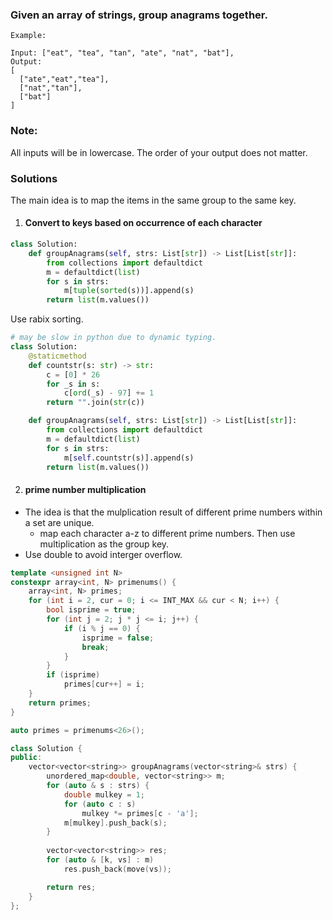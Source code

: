 ### Given an array of strings, group anagrams together.

```
Example:

Input: ["eat", "tea", "tan", "ate", "nat", "bat"],
Output:
[
  ["ate","eat","tea"],
  ["nat","tan"],
  ["bat"]
]
```

### Note:

All inputs will be in lowercase.
The order of your output does not matter.

### Solutions

The main idea is to map the items in the same group to the same key.

1. #### Convert to keys based on occurrence of each character

```python
class Solution:
    def groupAnagrams(self, strs: List[str]) -> List[List[str]]:
        from collections import defaultdict
        m = defaultdict(list)
        for s in strs:
            m[tuple(sorted(s))].append(s)
        return list(m.values())
```

Use rabix sorting.

```python
# may be slow in python due to dynamic typing.
class Solution:
    @staticmethod
    def countstr(s: str) -> str:
        c = [0] * 26
        for _s in s:
            c[ord(_s) - 97] += 1
        return "".join(str(c))

    def groupAnagrams(self, strs: List[str]) -> List[List[str]]:
        from collections import defaultdict
        m = defaultdict(list)
        for s in strs:
            m[self.countstr(s)].append(s)
        return list(m.values())
```

2. #### prime number multiplication

- The idea is that the mulplication result of different prime numbers within a set are unique.
    - map each character a-z to different prime numbers. Then use multiplication as the group key.
- Use double to avoid interger overflow.

```c++
template <unsigned int N>
constexpr array<int, N> primenums() {
    array<int, N> primes;
    for (int i = 2, cur = 0; i <= INT_MAX && cur < N; i++) {
        bool isprime = true;
        for (int j = 2; j * j <= i; j++) {
            if (i % j == 0) {
                isprime = false;
                break;
            }
        }
        if (isprime)
            primes[cur++] = i;
    }
    return primes;
}

auto primes = primenums<26>();

class Solution {
public:
    vector<vector<string>> groupAnagrams(vector<string>& strs) {
        unordered_map<double, vector<string>> m;
        for (auto & s : strs) {
            double mulkey = 1;
            for (auto c : s)
                mulkey *= primes[c - 'a'];
            m[mulkey].push_back(s);
        }
        
        vector<vector<string>> res;
        for (auto & [k, vs] : m)
            res.push_back(move(vs));

        return res;
    }
};
```